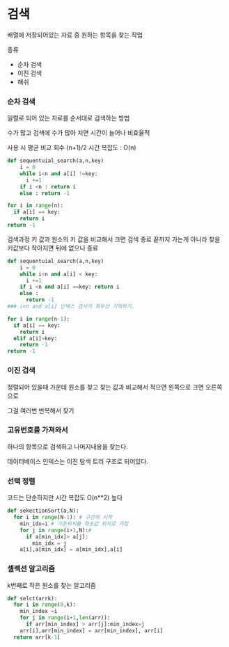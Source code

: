 # 검색
배열에 저장되어있는 자료 중 원하는 항목을 찾는 작업

종류
- 순차 검색
- 이진 검색
- 해쉬

### 순차  검색
일렬로 되어 있는 자료를 순서대로 검색하는 방법

수가 많고 검색에 수가 많아 지면 시간이 늘어나 비효율적

사용 시 평균 비교 회수 (n+1)/2
시간 복잡도 : O(n)

```python
def sequentuial_search(a,n,key)
    i = 0
    while i<n and a[i] !=key:
      i +=1
    if i <n : return i
    else : return -1

for i in range(n):
  if a[i] == key:
    return i
return -1  
```

검색과정 
키 값과 원소의 키 값을 비교해서 크면 검색 종료
끝까지 가는게 아니라 찾을 키값보다 작아지면 뒤에 없으니 종료

```python
def sequentuial_search(a,n,key)
    i = 0
    while i<n and a[i] < key:
      i +=1
    if i <n and a[i] ==key: return i
    else :
      return -1
### i<n and a[i] 인덱스 검사가 최우선 기억하기.    

for i in range(n-1):
  if a[i] == key:
    return i
  elif a[i]>key:
    return -1
return -1  
```
### 이진 검색
정렬되어 있을때 가운데 원소를 찾고 찾는 값과 비교해서 적으면 왼쪽으로 크면 오른쪽으로

그걸 여러번 반복해서 찾기

### 고유번호를 가져와서
하나의 항목으로 검색하고 나머지내용을 찾는다.

데이터베이스 인덱스는 이진 탐색 트리 구조로 되어있다.

### 선택 정렬
코드는 단순하지만
시간 복잡도 O(n**2) 높다

```python 
def sekectionSort(a,N):
  for i in range(N-1): # 구간의 시작
    min_idx=i # 기준위치를 최솟값 위치로 가정
    for j in range(i+1,N):#
      if a[min_idx]> a[j]:
        min_idx = j
    a[i],a[min_idx] = a[min_idx],a[i]
```

### 셀렉션 알고리즘
k번째로 작은 원소를 찾는 알고리즘

```python
def selct(arrk):
  for i in range(0,k):
    min_index =i
    for j in range(i+1,len(arr)):
      if arr[min_index] > arr[j]:min_index=j
    arr[i],arr[min_index] = arr[min_index], arr[i]
  return arr[k-1]
```